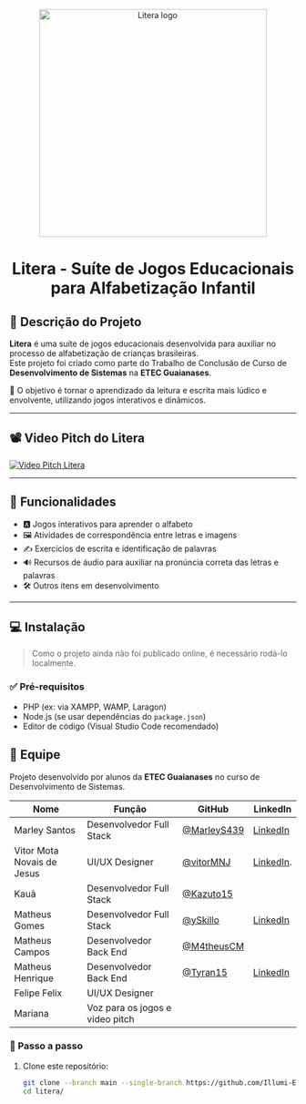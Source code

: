 <p align="center">
  <img src="https://raw.githubusercontent.com/MarleyS439/litera/master/assets/images/Litera.png" width="400" alt="Litera logo">
</p>

<h1 align="center">Litera - Suíte de Jogos Educacionais para Alfabetização Infantil</h1>



## 📖 Descrição do Projeto

**Litera** é uma suíte de jogos educacionais desenvolvida para auxiliar no processo de alfabetização de crianças brasileiras.  
Este projeto foi criado como parte do Trabalho de Conclusão de Curso de **Desenvolvimento de Sistemas** na **ETEC Guaianases**.

🎯 O objetivo é tornar o aprendizado da leitura e escrita mais lúdico e envolvente, utilizando jogos interativos e dinâmicos.

---

## 📽️ Video Pitch do Litera

[![Vídeo Pitch Litera](https://img.youtube.com/vi/KXUrpCud9Ck/maxresdefault.jpg)](https://www.youtube.com/watch?v=KXUrpCud9Ck "Vídeo Pitch Litera")

---

## 🧩 Funcionalidades

- 🅰️ Jogos interativos para aprender o alfabeto  
- 🖼️ Atividades de correspondência entre letras e imagens  
- ✍️ Exercícios de escrita e identificação de palavras  
- 🔊 Recursos de áudio para auxiliar na pronúncia correta das letras e palavras  
- 🛠️ Outros itens em desenvolvimento  

---

## 💻 Instalação

> Como o projeto ainda não foi publicado online, é necessário rodá-lo localmente.

### ✅ Pré-requisitos

- PHP (ex: via XAMPP, WAMP, Laragon)
- Node.js (se usar dependências do `package.json`)
- Editor de código (Visual Studio Code recomendado)

## 👥 Equipe

Projeto desenvolvido por alunos da **ETEC Guaianases** no curso de Desenvolvimento de Sistemas.

| Nome | Função | GitHub | LinkedIn |
|------|--------|--------|----------|
| Marley Santos | Desenvolvedor Full Stack | [@MarleyS439](https://github.com/MarleyS439) | [LinkedIn](https://www.linkedin.com/in/marleysantos/) |
| Vitor Mota Novais de Jesus | UI/UX Designer | [@vitorMNJ](https://github.com/VitorMotaNJ) | [LinkedIn](https://www.linkedin.com/in/vitor-mota-330908227/). |
| Kauã | Desenvolvedor Full Stack | [@Kazuto15](https://github.com/Kazuto15) ||
| Matheus Gomes| Desenvolvedor Full Stack | [@ySkillo](https://github.com/ySkillo) | [LinkedIn](https://www.linkedin.com/in/matheus-gomes-40a529222/) |
| Matheus Campos | Desenvolvedor Back End | [@M4theusCM](https://github.com/M4theusCM) ||
| Matheus Henrique | Desenvolvedor Back End | [@Tyran15](https://github.com/Tyran15) | [LinkedIn](https://www.linkedin.com/in/matheus-henrique-teixeira-santos/) |
| Felipe Felix | UI/UX Designer | | |
| Mariana | Voz para os jogos e video pitch | | |





### 🚀 Passo a passo

1. Clone este repositório:
   ```bash
   git clone --branch main --single-branch https://github.com/Illumi-Etec/litera.git
   cd litera/






